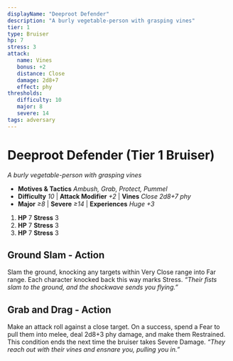 ```yaml
---
displayName: "Deeproot Defender"
description: "A burly vegetable-person with grasping vines"
tier: 1
type: Bruiser
hp: 7
stress: 3
attack:
   name: Vines
   bonus: +2
   distance: Close
   damage: 2d8+7
   effect: phy
thresholds:
   difficulty: 10
   major: 8
   severe: 14
tags: adversary
---
```

# Deeproot Defender (Tier 1 Bruiser)
_A burly vegetable-person with grasping vines_

- **Motives & Tactics** _Ambush, Grab, Protect, Pummel_
- **Difficulty** _10_ | **Attack Modifier** _+2_ | **Vines** _Close 2d8+7 phy_
- **Major** _≥8_ | **Severe** _≥14_ | **Experiences** _Huge +3_

1. **HP** 7
   **Stress** 3
2. **HP** 7
   **Stress** 3
3. **HP** 7
   **Stress** 3

## Ground Slam - Action
Slam the ground, knocking any targets within Very Close range into Far range. Each character knocked back this way marks Stress. _“Their fists slam to the ground, and the shockwave sends you flying.”_

## Grab and Drag - Action
Make an attack roll against a close target. On a success, spend a Fear to pull them into melee, deal 2d8+3 phy damage, and make them Restrained. This condition ends the next time the bruiser takes Severe Damage. _“They reach out with their vines and ensnare you, pulling you in.”_
